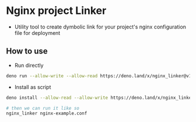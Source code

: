 # Nginx project Linker

- Utility tool to create dymbolic link for your project's nginx configuration
  file for deployment


## How to use

- Run directly

```bash
deno run --allow-write --allow-read https://deno.land/x/nginx_linker@v1.0.0/main.ts <nginx_conf_file>
```

- Install as script

```bash
deno install --allow-read --allow-write https://deno.land/x/nginx_linker@v1.0.0/main.ts

# then we can run it like so
nginx_linker nginx-example.conf
```